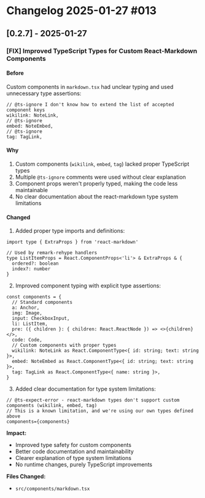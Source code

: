 # Changelog 2025-01-27 #013

## [0.2.7] - 2025-01-27

### [FIX] Improved TypeScript Types for Custom React-Markdown Components

#### Before
Custom components in `markdown.tsx` had unclear typing and used unnecessary type assertions:

```typescript:src/components/markdown.tsx
// @ts-ignore I don't know how to extend the list of accepted component keys
wikilink: NoteLink,
// @ts-ignore
embed: NoteEmbed,
// @ts-ignore
tag: TagLink,
```

#### Why
1. Custom components (`wikilink`, `embed`, `tag`) lacked proper TypeScript types
2. Multiple `@ts-ignore` comments were used without clear explanation
3. Component props weren't properly typed, making the code less maintainable
4. No clear documentation about the react-markdown type system limitations

#### Changed
1. Added proper type imports and definitions:
```typescript:src/components/markdown.tsx
import type { ExtraProps } from 'react-markdown'

// Used by remark-rehype handlers
type ListItemProps = React.ComponentProps<'li'> & ExtraProps & {
  ordered?: boolean
  index?: number
}
```

2. Improved component typing with explicit type assertions:
```typescript:src/components/markdown.tsx
const components = {
  // Standard components
  a: Anchor,
  img: Image,
  input: CheckboxInput,
  li: ListItem,
  pre: ({ children }: { children: React.ReactNode }) => <>{children}</>,
  code: Code,
  // Custom components with proper types
  wikilink: NoteLink as React.ComponentType<{ id: string; text: string }>,
  embed: NoteEmbed as React.ComponentType<{ id: string; text: string }>,
  tag: TagLink as React.ComponentType<{ name: string }>,
}
```

3. Added clear documentation for type system limitations:
```typescript:src/components/markdown.tsx
// @ts-expect-error - react-markdown types don't support custom components (wikilink, embed, tag)
// This is a known limitation, and we're using our own types defined above
components={components}
```

**Impact:**
- Improved type safety for custom components
- Better code documentation and maintainability
- Clearer explanation of type system limitations
- No runtime changes, purely TypeScript improvements

**Files Changed:**
- `src/components/markdown.tsx` 